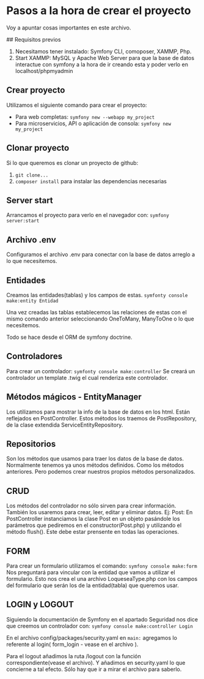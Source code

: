 # Pasos a la hora de crear el proyecto

Voy a apuntar cosas importantes en este archivo. 

## Requisitos previos

1. Necesitamos tener instalado:
Symfony CLI, comoposer, XAMMP, Php.
2. Start XAMMP: MySQL y Apache Web Server para que la base de datos interactue con symfony a la hora de ir creando
esta y poder verlo en localhost/phpmyadmin

## Crear proyecto

Utilizamos el siguiente comando para crear el proyecto:
- Para web completas: `symfony new --webapp my_project`
- Para microservicios, API o aplicación de consola: `symfony new my_project`

## Clonar proyecto

Si lo que queremos es clonar un proyecto de github:
1. `git clone...`
2. `composer install` para instalar las dependencias necesarias

## Server start

Arrancamos el proyecto para verlo en el navegador con:
`symfony server:start`

## Archivo .env

Configuramos el archivo .env para conectar con la base de datos arreglo a lo que necesitemos.

## Entidades

Creamos las entidades(tablas) y los campos de estas. 
`symfonty console make:entity Entidad`

Una vez creadas las tablas establecemos las relaciones de estas con el mismo comando anterior
seleccionando OneToMany, ManyToOne o lo que necesitemos.

Todo se hace desde el ORM de symfony doctrine.

## Controladores

Para crear un controlador: `symfonty console make:controller`
Se creará un controlador un template .twig el cual renderiza este controlador. 

## Métodos mágicos - EntityManager

Los utilizamos para mostrar la info de la base de datos en los html.
Están reflejados en PostController.
Estos métodos los traemos de PostRepository, de la clase extendida ServiceEntityRepository.

## Repositorios

Son los métodos que usamos para traer los datos de la base de datos. 
Normalmente tenemos ya unos métodos definidos. Como los métodos anteriores. Pero podemos crear nuestros propios métodos personalizados.

## CRUD

Los métodos del controlador no sólo sirven para crear información. También
los usaremos para crear, leer, editar y eliminar datos. 
Ej: Post:
En PostController instanciamos la clase Post en un objeto pasándole los 
parámetros que pediremos en el constructor(Post.php) y utilizando el método flush(). Este
debe estar prensente en todas las operaciones. 

## FORM

Para crear un formulario utilizamos el comando: `symfony console make:form`
Nos preguntará para vincular con la entidad que vamos a utilizar el formulario.
Esto nos crea el una archivo LoqueseaType.php con los campos del formulario que serán los de la entidad(tabla)
que queremos usar. 

## LOGIN y LOGOUT

Siguiendo la documentación de Symfony en el apartado Seguridad nos dice que creemos un controlador con:
`symfony console make:controller Login`

En el archivo config/packages/security.yaml en `main:` agregamos lo referente al login( form_login - vease en el archivo ).

Para el logout añadimos la ruta /logout con la función correspondiente(vease el archivo). Y añadimos en security.yaml
lo que concierne a tal efecto. Sólo hay que ir a mirar el archivo para saberlo. 
